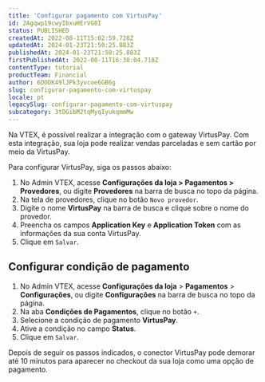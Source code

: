 ```yaml
---
title: 'Configurar pagamento com VirtusPay'
id: 2Agqwp19cwyIbxuHErVG8I
status: PUBLISHED
createdAt: 2022-08-11T15:02:59.728Z
updatedAt: 2024-01-23T21:50:25.883Z
publishedAt: 2024-01-23T21:50:25.883Z
firstPublishedAt: 2022-08-11T16:38:04.718Z
contentType: tutorial
productTeam: Financial
author: 6DODK49lJPk3yvcoe6GB6g
slug: configurar-pagamento-com-virtuspay
locale: pt
legacySlug: configurar-pagamento-com-virtuspay
subcategory: 3tDGibM2tqMyqIyukqmmMw
---
```


Na VTEX, é possível realizar a integração com o gateway VirtusPay. Com esta integração, sua loja pode realizar vendas parceladas e sem cartão por meio da VirtusPay.

Para configurar VirtusPay, siga os passos abaixo:

1. No Admin VTEX, acesse __Configurações da loja > Pagamentos > Provedores__, ou digite __Provedores__ na barra de busca no topo da página.
2. Na tela de provedores, clique no botão `Novo provedor`.
3. Digite o nome __VirtusPay__ na barra de busca e clique sobre o nome do provedor.
4. Preencha os campos __Application Key__ e __Application Token__ com as informações da sua conta VirtusPay.
5. Clique em `Salvar`.

## Configurar condição de pagamento

1. No Admin VTEX, acesse **Configurações da loja** > **Pagamentos** > **Configurações**, ou digite **Configurações** na barra de busca no topo da página.
2. Na aba __Condições de Pagamentos__, clique no botão `+`.
3. Selecione a condição de pagamento __VirtusPay__.
4. Ative a condição no campo __Status__.
5. Clique em `Salvar`.

Depois de seguir os passos indicados, o conector VirtusPay pode demorar até 10 minutos para aparecer no checkout da sua loja como uma opção de pagamento. 

